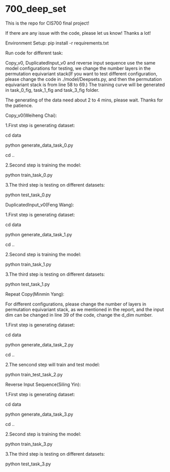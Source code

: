 # 700_deep_set
This is the repo for CIS700 final project!

If there are any issue with the code, please let us know! Thanks a lot!

Environment Setup: pip install -r requirements.txt

Run code for different task:

Copy_v0, DuplicatedInput_v0 and reverse input sequence use the same model configurations for testing, we change the number layers in the permutation equivariant stack(If you want to test different configuration, please change the code in ./model/Deepsets.py, and then the permutation equivariant stack is from line 58 to 69.)
The training curve will be generated in task_0_fig, task_1_fig and task_3_fig folder.

The generating of the data need about 2 to 4 mins, please wait. Thanks for the patience.

Copy_v0(Weiheng Chai):

1.First step is generating dataset:

cd data

python generate_data_task_0.py

cd ..

2.Second step is training the model:

python train_task_0.py

3.The third step is testing on different datasets:

python test_task_0.py



DuplicatedInput_v0(Feng Wang):

1.First step is generating dataset:

cd data

python generate_data_task_1.py

cd ..

2.Second step is training the model:

python train_task_1.py

3.The third step is testing on different datasets:

python test_task_1.py




Repeat Copy(Minmin Yang):

For different configurations, please change the number of layers in permutation equivariant stack, as we mentioned in the report, and the input dim can be changed in line 39 of the code, change the d_dim number.

1.First step is generating dataset:

cd data

python generate_data_task_2.py

cd ..

2.The sencond step will train and test model:

python train_test_task_2.py



Reverse Input Sequence(Siling Yin):


1.First step is generating dataset:

cd data

python generate_data_task_3.py

cd ..

2.Second step is training the model:

python train_task_3.py

3.The third step is testing on different datasets:

python test_task_3.py

